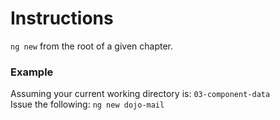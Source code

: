 # Instructions

`ng new` from the root of a given chapter.

### Example

Assuming your current working directory is: `03-component-data`  
Issue the following: `ng new dojo-mail`

